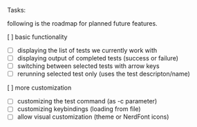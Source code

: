 Tasks:

following is the roadmap for planned future features.

[ ] basic functionality
  - [ ] displaying the list of tests we currently work with
  - [ ] displaying output of completed tests (success or failure)
  - [ ] switching between selected tests with arrow keys
  - [ ] rerunning selected test only (uses the test descripton/name)

[ ] more customization
  - [ ] customizing the test command (as -c parameter)
  - [ ] customizing keybindings (loading from file)
  - [ ] allow visual customization (theme or NerdFont icons) 
